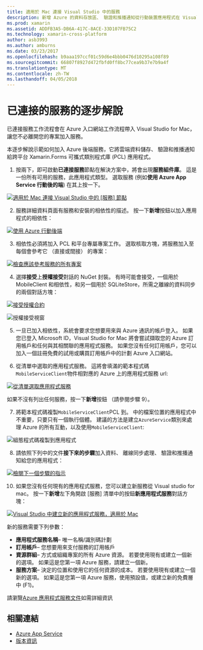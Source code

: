 ```yaml
---
title: 適用於 Mac 連接 Visual Studio 中的服務
description: 新增 Azure 的資料存放區、 驗證和推播通知從行動裝置應用程式在 Visual Studio for Mac
ms.prod: xamarin
ms.assetid: ADDFB3A5-DB6A-417C-8ACE-33D107FB75C2
ms.technology: xamarin-cross-platform
author: asb3993
ms.author: amburns
ms.date: 03/23/2017
ms.openlocfilehash: b9aaa197ccf01c59d6e4bbb0476d10295a108f89
ms.sourcegitcommit: 66807f8927d472fbfd0ff8bc77cea9b37e7b9a4f
ms.translationtype: MT
ms.contentlocale: zh-TW
ms.lasthandoff: 04/05/2018
---
```

# <a name="connected-services-walkthrough"></a>已連接的服務的逐步解說

已連接服務工作流程會在 Azure 入口網站工作流程帶入 Visual Studio for Mac，讓您不必離開您的專案加入服務。

本逐步解說示範如何加入 Azure 後端服務，它將雲端資料儲存、 驗證和推播通知給跨平台 Xamarin.Forms 可攜式類別程式庫 (PCL) 應用程式。


1.  按兩下，即可啟動**已連接服務**節點在解決方案中，將會出現**服務組件庫**。
  這是一份所有可用的服務，此應用程式類型。 選取服務 (例如**使用 Azure App Service 行動後的端**) 在其上按一下。

  [![](connected-services-images/image001-sml.png "適用於 Mac 連接 Visual Studio 中的 [服務] 節點")](connected-services-images/image001.png#lightbox)

2. 服務詳細資料頁面有服務和安裝的相依性的描述。
  按一下**新增**按鈕以加入應用程式的相依性：

  [![](connected-services-images/image002-sml.png "使用 Azure 行動後端")](connected-services-images/image002.png#lightbox)

3. 相依性必須將加入 PCL 和平台專屬專案工作。
  選取核取方塊，將服務加入至每個會參考它 （直接或間接） 的專案：

  [![](connected-services-images/image003-sml.png "檢查應該參考服務的所有專案")](connected-services-images/image003.png#lightbox)

4. 選擇**接受**上**授權接受**對話的 NuGet 封裝。
  有時可能會接受，一個用於 MobileClient 和相依性，和另一個用於 SQLiteStore，所需之離線的資料同步的兩個對話方塊：

  [![](connected-services-images/image004-sml.png "接受授權合約")](connected-services-images/image004.png#lightbox)

  ![](connected-services-images/image005.png "授權接受視窗")

5. 一旦已加入相依性，系統會要求您想要用來與 Azure 通訊的帳戶登入。
  如果您已登入 Microsoft ID，Visual Studio for Mac 將會嘗試擷取您的 Azure 訂用帳戶和任何與其相關聯的應用程式服務。 如果您沒有任何訂用帳戶，您可以加入一個註冊免費的試用或購買訂用帳戶中的計劃 Azure 入口網站。

6. 從清單中選取的應用程式服務。 這將會填滿的範本程式碼`MobileServiceClient`物件相對應的 Azure 上的應用程式服務 url:

  [![](connected-services-images/image006-sml.png "從清單選取應用程式服務")](connected-services-images/image006.png#lightbox)

  如果不沒有列出任何服務，按一下**新增**按鈕 （請參閱步驟 9）。

7. 將範本程式碼複製`MobileServiceClient`PCL 到。 中的檔案位置的應用程式中不重要，只要只有一個執行個體。
  建議的方法是建立`AzureService`類別來處理 Azure 的所有互動，以及使用`MobileServiceClient`:

  ![](connected-services-images/image007.png "組態程式碼複製到應用程式")

8. 請依照下列中的文件**接下來的步驟**加入資料、 離線同步處理、 驗證和推播通知給您的應用程式：

  [![](connected-services-images/image008-sml.png "檢閱下一個步驟的指示")](connected-services-images/image008.png#lightbox)

10. 如果您沒有任何現有的應用程式服務，您可以建立新服務從 Visual studio for mac。
  按一下**新增**左下角開啟 [服務] 清單中的按鈕**新應用程式服務**對話方塊：

  [![](connected-services-images/image009-sml.png "Visual Studio 中建立新的應用程式服務，適用於 Mac")](connected-services-images/image009.png#lightbox)

新的服務需要下列參數：

-   **應用程式服務名稱**– 唯一名稱/識別碼計劃
-   **訂用帳戶**– 您想要用來支付服務的訂用帳戶
-   **資源群組**– 方式或組織專案的所有 Azure 資源。 若要使用現有或建立一個新的選項。 如果這是您第一項 Azure 服務，請建立一個新。
-   **服務方案**– 決定的位置和使用它的任何資源的成本。 若要使用現有或建立一個新的選項。 如果這是您第一項 Azure 服務，使用預設值，或建立新的免費層中 (F1)。

請瀏覽[Azure 應用程式服務文件](https://docs.microsoft.com/azure/app-service/)如需詳細資訊


## <a name="related-links"></a>相關連結

- [Azure App Service](https://docs.microsoft.com/en-us/azure/app-service/)
- [版本資訊](https://developer.xamarin.com/releases/studio/xamarin.studio_6.2/xamarin.studio_6.2/#Connected_Services)
